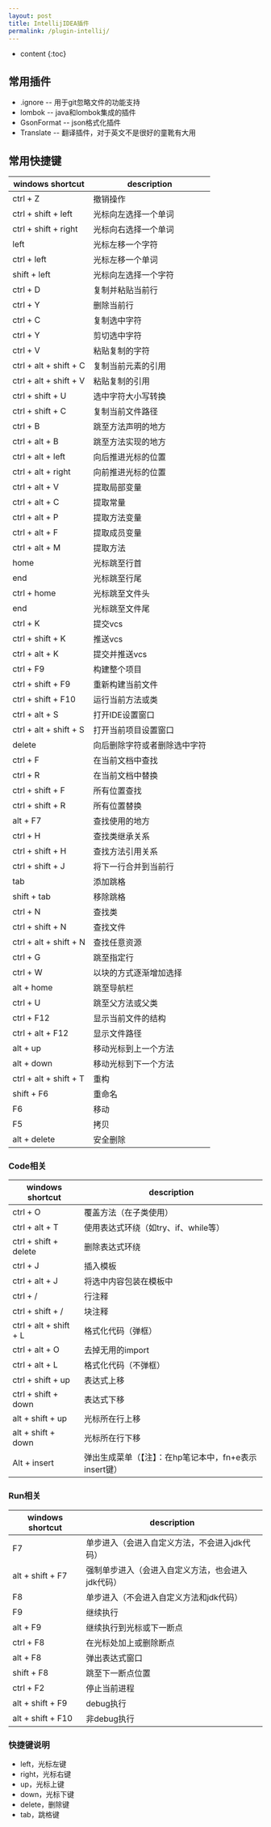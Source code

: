 ```yaml
---
layout: post
title: IntellijIDEA插件
permalink: /plugin-intellij/
---
```


* content
{:toc}

## 常用插件

+ .ignore -- 用于git忽略文件的功能支持
+ lombok -- java和lombok集成的插件 
+ GsonFormat -- json格式化插件
+ Translate -- 翻译插件，对于英文不是很好的童靴有大用

## 常用快捷键

| windows shortcut | description |
| --- | --- |
| ctrl + Z | 撤销操作 |
| ctrl + shift + left | 光标向左选择一个单词 |
| ctrl + shift + right | 光标向右选择一个单词 |
| left | 光标左移一个字符 |
| ctrl + left | 光标左移一个单词 |
| shift + left | 光标向左选择一个字符 |
| ctrl + D | 复制并粘贴当前行 |
| ctrl + Y | 删除当前行 |
| ctrl + C | 复制选中字符 |
| ctrl + Y | 剪切选中字符 |
| ctrl + V | 粘贴复制的字符 |
| ctrl + alt + shift + C | 复制当前元素的引用 |
| ctrl + alt + shift + V | 粘贴复制的引用 |
| ctrl + shift + U | 选中字符大小写转换 |
| ctrl + shift + C | 复制当前文件路径 |
| ctrl + B | 跳至方法声明的地方 |
| ctrl + alt + B | 跳至方法实现的地方 |
| ctrl + alt + left | 向后推进光标的位置 |
| ctrl + alt + right | 向前推进光标的位置 |
| ctrl + alt + V | 提取局部变量 |
| ctrl + alt + C | 提取常量 |
| ctrl + alt + P | 提取方法变量 |
| ctrl + alt + F | 提取成员变量 |
| ctrl + alt + M | 提取方法 |
| home | 光标跳至行首 |
| end | 光标跳至行尾 |
| ctrl + home | 光标跳至文件头 |
| end | 光标跳至文件尾 |
| ctrl + K | 提交vcs |
| ctrl + shift + K | 推送vcs |
| ctrl + alt + K | 提交并推送vcs |
| ctrl + F9 | 构建整个项目 |
| ctrl + shift + F9 | 重新构建当前文件 |
| ctrl + shift + F10 | 运行当前方法或类 |
| ctrl + alt + S | 打开IDE设置窗口 |
| ctrl + alt + shift + S | 打开当前项目设置窗口 |
| delete | 向后删除字符或者删除选中字符 |
| ctrl + F | 在当前文档中查找 |
| ctrl + R | 在当前文档中替换 |
| ctrl + shift + F | 所有位置查找 |
| ctrl + shift + R | 所有位置替换 |
| alt + F7 | 查找使用的地方 |
| ctrl + H | 查找类继承关系 |
| ctrl + shift + H | 查找方法引用关系 |
| ctrl + shift + J | 将下一行合并到当前行 |
| tab | 添加跳格 |
| shift + tab | 移除跳格 |
| ctrl + N | 查找类 |
| ctrl + shift + N | 查找文件 |
| ctrl + alt + shift + N | 查找任意资源 |
| ctrl + G | 跳至指定行 |
| ctrl + W | 以块的方式逐渐增加选择 |
| alt + home | 跳至导航栏 |
| ctrl + U | 跳至父方法或父类 |
| ctrl + F12 | 显示当前文件的结构 |
| ctrl + alt + F12 | 显示文件路径 |
| alt + up | 移动光标到上一个方法 |
| alt + down | 移动光标到下一个方法 |
| ctrl + alt + shift + T | 重构 |
| shift + F6 | 重命名 |
| F6 | 移动 |
| F5 | 拷贝 |
| alt + delete | 安全删除 |

### Code相关

| windows shortcut | description |
| --- | --- |
| ctrl + O | 覆盖方法（在子类使用） |
| ctrl + alt + T | 使用表达式环绕（如try、if、while等） |
| ctrl + shift + delete | 删除表达式环绕 |
| ctrl + J | 插入模板 |
| ctrl + alt + J | 将选中内容包装在模板中 |
| ctrl + / | 行注释 |
| ctrl + shift + / | 块注释 |
| ctrl + alt + shift + L | 格式化代码（弹框） |
| ctrl + alt + O | 去掉无用的import |
| ctrl + alt + L | 格式化代码（不弹框） |
| ctrl + shift + up | 表达式上移 |
| ctrl + shift + down | 表达式下移 |
| alt + shift + up | 光标所在行上移 |
| alt + shift + down | 光标所在行下移 |
| Alt + insert | 弹出生成菜单（【注】：在hp笔记本中，fn+e表示insert键） |

### Run相关

| windows shortcut | description |
| --- | --- |
| F7 | 单步进入（会进入自定义方法，不会进入jdk代码） |
| alt + shift + F7 | 强制单步进入（会进入自定义方法，也会进入jdk代码） |
| F8 | 单步进入（不会进入自定义方法和jdk代码） |
| F9 | 继续执行 |
| alt + F9 | 继续执行到光标或下一断点 |
| ctrl + F8 | 在光标处加上或删除断点 |
| alt + F8 | 弹出表达式窗口 |
| shift + F8 | 跳至下一断点位置 |
| ctrl + F2 | 停止当前进程 |
| alt + shift + F9 | debug执行 |
| alt + shift + F10 | 非debug执行 |

### 快捷键说明

+ left，光标左键
+ right，光标右键
+ up，光标上键
+ down，光标下键
+ delete，删除键
+ tab，跳格键